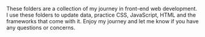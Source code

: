 These folders are a collection of my journey in front-end web development. I use these folders to update data, practice CSS, JavaScript, HTML and the frameworks that come with it.
Enjoy my journey and let me know if you have any questions or concerns. 
